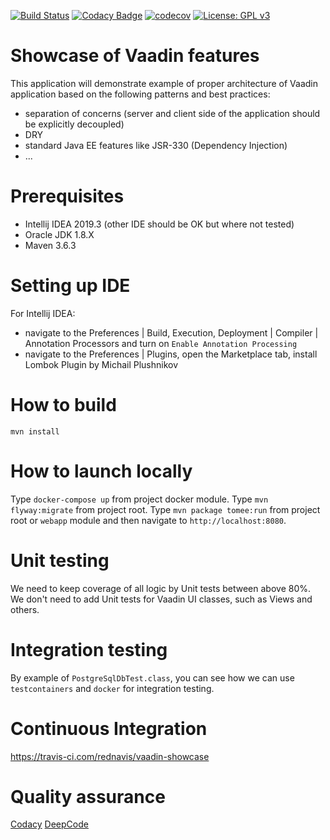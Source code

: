 [![Build Status](https://travis-ci.com/rednavis/vaadin-showcase.svg?branch=master)](https://travis-ci.com/rednavis/vaadin-showcase)
[![Codacy Badge](https://api.codacy.com/project/badge/Grade/21e248caf9cf4192ae618eada63469c6)](https://www.codacy.com/gh/rednavis/vaadin-showcase?utm_source=github.com&amp;utm_medium=referral&amp;utm_content=rednavis/vaadin-showcase&amp;utm_campaign=Badge_Grade)
[![codecov](https://codecov.io/gh/rednavis/vaadin-showcase/branch/master/graph/badge.svg)](https://codecov.io/gh/rednavis/vaadin-showcase)
[![License: GPL v3](https://img.shields.io/badge/License-GPLv3-blue.svg)](https://www.gnu.org/licenses/gpl-3.0)


# Showcase of Vaadin features

This application will demonstrate example of proper architecture of Vaadin application based on the following patterns and best practices:
- separation of concerns (server and client side of the application should be explicitly decoupled)
- DRY
- standard Java EE features like JSR-330 (Dependency Injection)
- ...

# Prerequisites
- Intellij IDEA 2019.3 (other IDE should be OK but where not tested)
- Oracle JDK 1.8.X
- Maven 3.6.3

# Setting up IDE
For Intellij IDEA:
- navigate to the Preferences | Build, Execution, Deployment | Compiler | Annotation Processors and turn on `Enable Annotation Processing`
- navigate to the Preferences | Plugins, open the Marketplace tab, install Lombok Plugin by Michail Plushnikov

# How to build 
`mvn install`

# How to launch locally
Type `docker-compose up` from project docker module.
Type `mvn flyway:migrate` from project root.
Type `mvn package tomee:run` from project root or `webapp` module and then navigate to `http://localhost:8080`.

# Unit testing 
We need to keep coverage of all logic by Unit tests between above 80%.
We don't need to add Unit tests for Vaadin UI classes, such as Views and others.

# Integration testing 
By example of `PostgreSqlDbTest.class`, you can see how we can use `testcontainers` and `docker` for integration testing.

# Continuous Integration
https://travis-ci.com/rednavis/vaadin-showcase

# Quality assurance
[Codacy](https://app.codacy.com/gh/rednavis/vaadin-showcase/dashboard)
[DeepCode](https://www.deepcode.ai/app/gh/rednavis/vaadin-showcase/e3030bc66806e770256e0435586ec621733d39c0/_/dashboard/)
